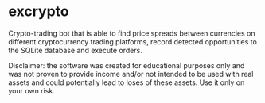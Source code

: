 # excrypto

Crypto-trading bot that is able to find price spreads between currencies on different cryptocurrency trading platforms, record detected opportunities to the SQLite database and execute orders.

Disclaimer: the software was created for educational purposes only and was not proven to provide income and/or not intended to be used with real assets and could potentially lead to loses of these assets. Use it only on your own risk.
